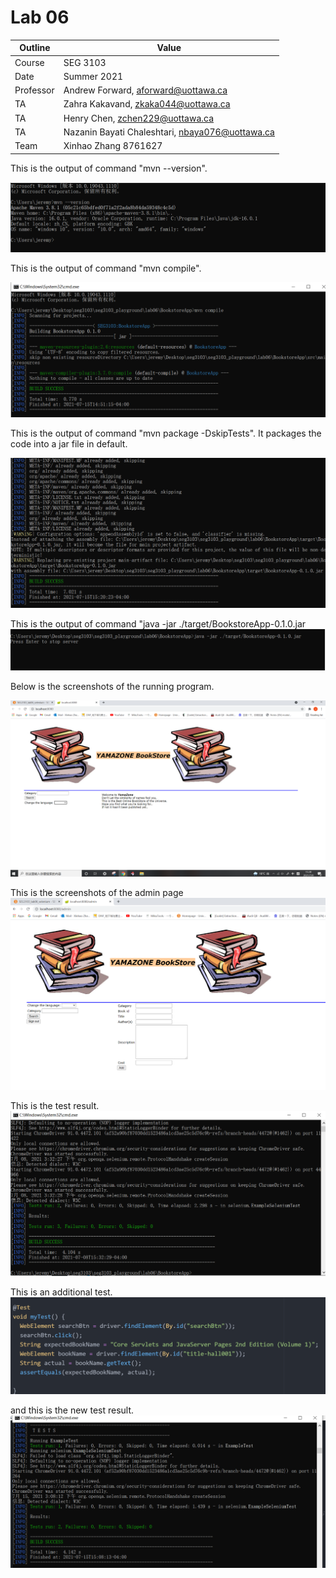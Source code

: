 # Lab 06
| Outline | Value |
| --- | --- |
| Course | SEG 3103 |
| Date | Summer 2021 |
| Professor | Andrew Forward, aforward@uottawa.ca |
| TA | Zahra Kakavand, zkaka044@uottawa.ca |
| TA | Henry Chen, zchen229@uottawa.ca |
| TA | Nazanin Bayati Chaleshtari, nbaya076@uottawa.ca |
| Team | Xinhao Zhang 8761627 |



This is the output of command "mvn --version".

![mvn version](https://github.com/JeReMy543/seg3103_playground/blob/main/lab06/assets/version.PNG)


This is the output of command "mvn compile".

![mvn compile](https://github.com/JeReMy543/seg3103_playground/blob/main/lab06/assets/compile.PNG)


This is the output of command "mvn package -DskipTests". It packages the code into a jar file in default.

![mvn package](https://github.com/JeReMy543/seg3103_playground/blob/main/lab06/assets/package.PNG)


This is the output of command "java -jar ./target/BookstoreApp-0.1.0.jar
![program](https://github.com/JeReMy543/seg3103_playground/blob/main/lab06/assets/bookstoreApp.PNG)


Below is the screenshots of the running program.

![book store](https://github.com/JeReMy543/seg3103_playground/blob/main/lab06/assets/program.PNG)


This is the screenshots of the admin page
![admin](https://github.com/JeReMy543/seg3103_playground/blob/main/lab06/assets/admin.PNG)

This is the test result.
![test](https://github.com/JeReMy543/seg3103_playground/blob/main/lab06/assets/test.PNG)

This is an additional test.
![test](https://github.com/JeReMy543/seg3103_playground/blob/main/lab06/assets/newtest.PNG)

and this is the new test result.
![test](https://github.com/JeReMy543/seg3103_playground/blob/main/lab06/assets/myTest.PNG)
